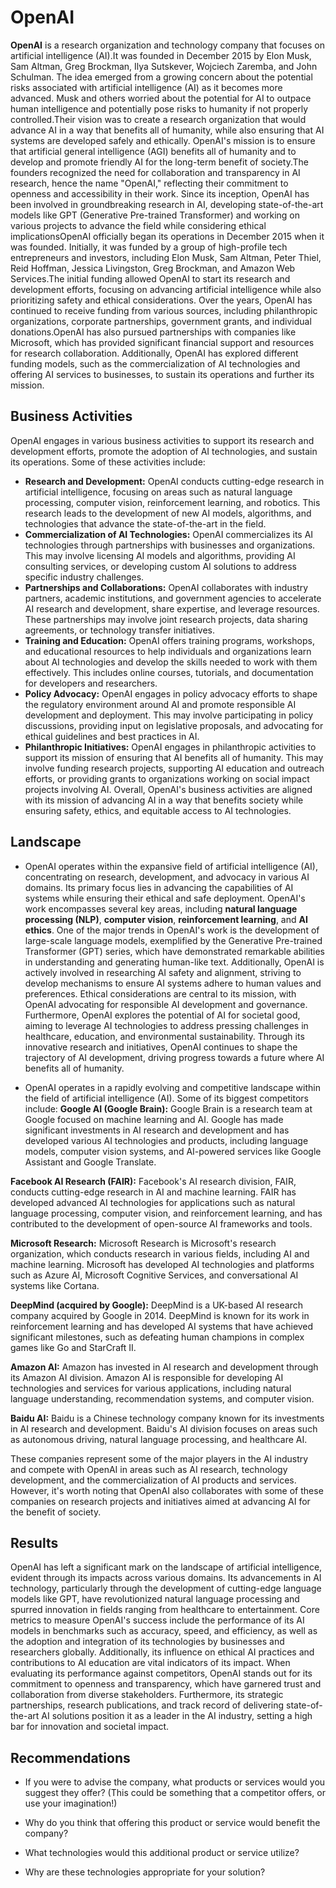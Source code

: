 # OpenAI

**OpenAI** is a research organization and technology company that focuses on artificial intelligence (AI).It was founded in December 2015 by Elon Musk, Sam Altman, Greg Brockman, Ilya Sutskever, Wojciech Zaremba, and John Schulman. The idea emerged from a growing concern about the potential risks associated with artificial intelligence (AI) as it becomes more advanced. Musk and others worried about the potential for AI to outpace human intelligence and potentially pose risks to humanity if not properly controlled.Their vision was to create a research organization that would advance AI in a way that benefits all of humanity, while also ensuring that AI systems are developed safely and ethically. OpenAI's mission is to ensure that artificial general intelligence (AGI) benefits all of humanity and to develop and promote friendly AI for the long-term benefit of society.The founders recognized the need for collaboration and transparency in AI research, hence the name "OpenAI," reflecting their commitment to openness and accessibility in their work. Since its inception, OpenAI has been involved in groundbreaking research in AI, developing state-of-the-art models like GPT (Generative Pre-trained Transformer) and working on various projects to advance the field while considering ethical implicationsOpenAI officially began its operations in December 2015 when it was founded. Initially, it was funded by a group of high-profile tech entrepreneurs and investors, including Elon Musk, Sam Altman, Peter Thiel, Reid Hoffman, Jessica Livingston, Greg Brockman, and Amazon Web Services.The initial funding allowed OpenAI to start its research and development efforts, focusing on advancing artificial intelligence while also prioritizing safety and ethical considerations. Over the years, OpenAI has continued to receive funding from various sources, including philanthropic organizations, corporate partnerships, government grants, and individual donations.OpenAI has also pursued partnerships with companies like Microsoft, which has provided significant financial support and resources for research collaboration. Additionally, OpenAI has explored different funding models, such as the commercialization of AI technologies and offering AI services to businesses, to sustain its operations and further its mission.

## Business Activities
OpenAI engages in various business activities to support its research and development efforts, promote the adoption of AI technologies, and sustain its operations. Some of these activities include:

* **Research and Development:** OpenAI conducts cutting-edge research in artificial intelligence, focusing on areas such as natural language processing, computer vision, reinforcement learning, and robotics. This research leads to the development of new AI models, algorithms, and technologies that advance the state-of-the-art in the field.
* **Commercialization of AI Technologies:** OpenAI commercializes its AI technologies through partnerships with businesses and organizations. This may involve licensing AI models and algorithms, providing AI consulting services, or developing custom AI solutions to address specific industry challenges.
* **Partnerships and Collaborations:** OpenAI collaborates with industry partners, academic institutions, and government agencies to accelerate AI research and development, share expertise, and leverage resources. These partnerships may involve joint research projects, data sharing agreements, or technology transfer initiatives.
* **Training and Education:** OpenAI offers training programs, workshops, and educational resources to help individuals and organizations learn about AI technologies and develop the skills needed to work with them effectively. This includes online courses, tutorials, and documentation for developers and researchers.
* **Policy Advocacy:** OpenAI engages in policy advocacy efforts to shape the regulatory environment around AI and promote responsible AI development and deployment. This may involve participating in policy discussions, providing input on legislative proposals, and advocating for ethical guidelines and best practices in AI.
* **Philanthropic Initiatives:** OpenAI engages in philanthropic activities to support its mission of ensuring that AI benefits all of humanity. This may involve funding research projects, supporting AI education and outreach efforts, or providing grants to organizations working on social impact projects involving AI.
Overall, OpenAI's business activities are aligned with its mission of advancing AI in a way that benefits society while ensuring safety, ethics, and equitable access to AI technologies.

## Landscape
* OpenAI operates within the expansive field of artificial intelligence (AI), concentrating on research, development, and advocacy in various AI domains. Its primary focus lies in advancing the capabilities of AI systems while ensuring their ethical and safe deployment. OpenAI's work encompasses several key areas, including **natural language processing (NLP)**, **computer vision**, **reinforcement learning**, and **AI ethics**. One of the major trends in OpenAI's work is the development of large-scale language models, exemplified by the Generative Pre-trained Transformer (GPT) series, which have demonstrated remarkable abilities in understanding and generating human-like text. Additionally, OpenAI is actively involved in researching AI safety and alignment, striving to develop mechanisms to ensure AI systems adhere to human values and preferences. Ethical considerations are central to its mission, with OpenAI advocating for responsible AI development and governance. Furthermore, OpenAI explores the potential of AI for societal good, aiming to leverage AI technologies to address pressing challenges in healthcare, education, and environmental sustainability. Through its innovative research and initiatives, OpenAI continues to shape the trajectory of AI development, driving progress towards a future where AI benefits all of humanity.
  
* OpenAI operates in a rapidly evolving and competitive landscape within the field of artificial intelligence (AI). Some of its biggest competitors include:
**Google AI (Google Brain):** Google Brain is a research team at Google focused on machine learning and AI. Google has made significant investments in AI 
research and development and has developed various AI technologies and products, including language models, computer vision systems, and AI-powered services like Google Assistant and Google Translate.

**Facebook AI Research (FAIR):** Facebook's AI research division, FAIR, conducts cutting-edge research in AI and machine learning. FAIR has developed advanced AI technologies for applications such as natural language processing, computer vision, and reinforcement learning, and has contributed to the development of open-source AI frameworks and tools.

**Microsoft Research:** Microsoft Research is Microsoft's research organization, which conducts research in various fields, including AI and machine learning. Microsoft has developed AI technologies and platforms such as Azure AI, Microsoft Cognitive Services, and conversational AI systems like Cortana.

**DeepMind (acquired by Google):** DeepMind is a UK-based AI research company acquired by Google in 2014. DeepMind is known for its work in reinforcement learning and has developed AI systems that have achieved significant milestones, such as defeating human champions in complex games like Go and StarCraft II.

**Amazon AI:** Amazon has invested in AI research and development through its Amazon AI division. Amazon AI is responsible for developing AI technologies and services for various applications, including natural language understanding, recommendation systems, and computer vision.

**Baidu AI:** Baidu is a Chinese technology company known for its investments in AI research and development. Baidu's AI division focuses on areas such as autonomous driving, natural language processing, and healthcare AI.

These companies represent some of the major players in the AI industry and compete with OpenAI in areas such as AI research, technology development, and the commercialization of AI products and services. However, it's worth noting that OpenAI also collaborates with some of these companies on research projects and initiatives aimed at advancing AI for the benefit of society.

## Results
OpenAI has left a significant mark on the landscape of artificial intelligence, evident through its impacts across various domains. Its advancements in AI technology, particularly through the development of cutting-edge language models like GPT, have revolutionized natural language processing and spurred innovation in fields ranging from healthcare to entertainment. Core metrics to measure OpenAI's success include the performance of its AI models in benchmarks such as accuracy, speed, and efficiency, as well as the adoption and integration of its technologies by businesses and researchers globally. Additionally, its influence on ethical AI practices and contributions to AI education are vital indicators of its impact. When evaluating its performance against competitors, OpenAI stands out for its commitment to openness and transparency, which have garnered trust and collaboration from diverse stakeholders. Furthermore, its strategic partnerships, research publications, and track record of delivering state-of-the-art AI solutions position it as a leader in the AI industry, setting a high bar for innovation and societal impact.


## Recommendations

* If you were to advise the company, what products or services would you suggest they offer? (This could be something that a competitor offers, or use your imagination!)

* Why do you think that offering this product or service would benefit the company?

* What technologies would this additional product or service utilize?

* Why are these technologies appropriate for your solution?
